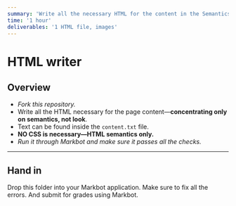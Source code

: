 ```yaml
---
summary: 'Write all the necessary HTML for the content in the Semantics Schemantics group activity.'
time: '1 hour'
deliverables: '1 HTML file, images'
---
```


# HTML writer

## Overview

- *Fork this repository.*
- Write all the HTML necessary for the page content—**concentrating only on semantics, not look**.
- Text can be found inside the `content.txt` file.
- **NO CSS is necessary—HTML semantics only.**
- *Run it through Markbot and make sure it passes all the checks.*

---

## Hand in

Drop this folder into your Markbot application. Make sure to fix all the errors. And submit for grades using Markbot.
